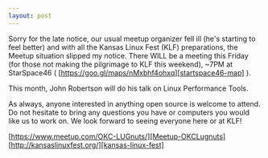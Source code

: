 ```yaml
---
layout: post
---
```

Sorry for the late notice, our usual meetup organizer fell ill (he's starting to feel better) and with all the Kansas Linux Fest (KLF) preparations, the Meetup situation slipped my notice.  There WILL be a meeting this Friday (for those not making the pilgrimage to KLF this weekend),  ~7PM at StarSpace46 ( [https://goo.gl/maps/nMxbhf4ohxq][startspace46-map] ).

This month, John Robertson will do his talk on Linux Performance Tools.

As always, anyone interested in anything open source is welcome to attend. Do not hesitate to bring any questions you have or computers you would like us to work on.  We look forward to seeing everyone here or at KLF!

[https://www.meetup.com/OKC-LUGnuts/][Meetup-OKCLugnuts]
[http://kansaslinuxfest.org/][kansas-linux-fest]

[kansas-linux-fest]: http://kansaslinuxfest.org/
[startspace46-map]: https://goo.gl/maps/JdtJXswuszG2
[Meetup-OKCLugnuts]: https://www.meetup.com/OKC-LUGnuts/